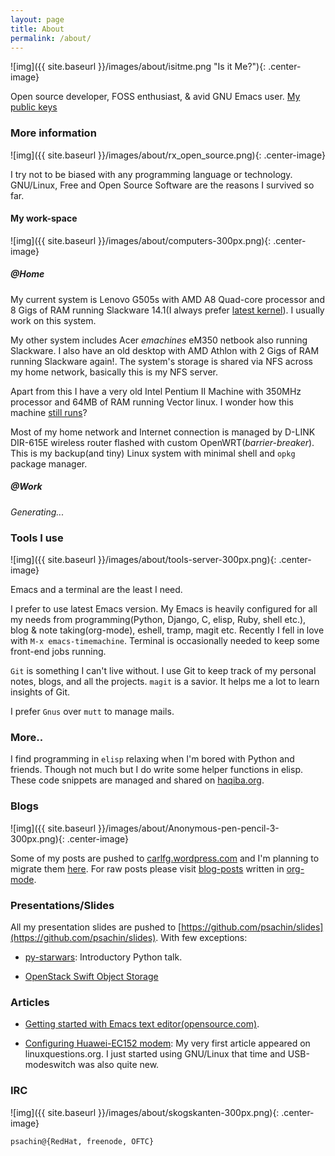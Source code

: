 ```yaml
---
layout: page
title: About
permalink: /about/
---
```


![img]({{ site.baseurl }}/images/about/isitme.png "Is it Me?"){: .center-image}

Open source developer, FOSS enthusiast, & avid GNU Emacs user. [My public keys](http://pgp.mit.edu/pks/lookup?search=psachin&op=index)

### More information

![img]({{ site.baseurl }}/images/about/rx_open_source.png){: .center-image}

I try not to be biased with any programming language or technology.
GNU/Linux, Free and Open Source Software are the reasons I survived so
far.

#### My work-space

![img]({{ site.baseurl }}/images/about/computers-300px.png){: .center-image}

##### @Home

My current system is Lenovo G505s with AMD A8 Quad-core processor and
8 Gigs of RAM running Slackware 14.1(I always prefer
[latest kernel](https://github.com/psachin/bash_scripts/blob/master/build_my_kernel.sh)).
I usually work on this system.

My other system includes Acer _emachines_ eM350 netbook also running
Slackware. I also have an old desktop with AMD Athlon with 2 Gigs of
RAM running Slackware again!. The system's storage is shared via NFS
across my home network, basically this is my NFS server.

Apart from this I have a very old Intel Pentium II Machine with 350MHz
processor and 64MB of RAM running Vector linux. I wonder how this
machine [still
runs](https://plus.google.com/+Sachinp/posts/UMCp3L6NiAn?pid=5864821069617337218&oid=113870692888444102463)?

Most of my home network and Internet connection is managed by D-LINK
DIR-615E wireless router flashed with custom
OpenWRT(_barrier-breaker_). This is my backup(and tiny) Linux system
with minimal shell and `opkg` package manager.

##### @Work

*Generating...*

### Tools I use

![img]({{ site.baseurl }}/images/about/tools-server-300px.png){: .center-image}

Emacs and a terminal are the least I need.

I prefer to use latest Emacs version. My Emacs is heavily configured
for all my needs from programming(Python, Django, C, elisp, Ruby,
shell etc.), blog & note taking(org-mode), eshell, tramp, magit etc.
Recently I fell in love with `M-x emacs-timemachine`. Terminal is
occasionally needed to keep some front-end jobs running.

`Git` is something I can't live without. I use Git to keep track of my
personal notes, blogs, and all the projects. `magit` is a savior. It
helps me a lot to learn insights of Git.

I prefer `Gnus` over `mutt` to manage mails.

### More..

I find programming in `elisp` relaxing when I'm bored with Python and
friends. Though not much but I do write some helper functions in
elisp. These code snippets are managed and shared on
[haqiba.org](http://haqiba.org).

### Blogs

![img]({{ site.baseurl }}/images/about/Anonymous-pen-pencil-3-300px.png){: .center-image}


Some of my posts are pushed to
[carlfg.wordpress.com](https://carlfg.wordpress.com/) and I'm planning
to migrate them [here](http://psachin.github.io). For raw posts please
visit [blog-posts](https://github.com/psachin/blog-posts) written in
[org-mode](http://orgmode.org/).

### Presentations/Slides

All my presentation slides are pushed to
[https://github.com/psachin/slides](https://github.com/psachin/slides).
With few exceptions:

* [py-starwars](http://psachin.github.io/py-starwars/): Introductory
  Python talk.

* [OpenStack Swift Object Storage](http://redhat.slides.com/psachin/rhosp-swift-2016)

### Articles

* [Getting started with Emacs text
  editor(opensource.com)](https://opensource.com/life/16/2/intro-to-emacs).

* [Configuring Huawei-EC152
  modem](http://www.linuxquestions.org/linux/answers/hardware/configuring_huaweiec152_modem):
  My very first article appeared on linuxquestions.org. I just started using
  GNU/Linux that time and USB-modeswitch was also quite new.

### IRC

![img]({{ site.baseurl }}/images/about/skogskanten-300px.png){: .center-image}

  `psachin@{RedHat, freenode, OFTC}`
